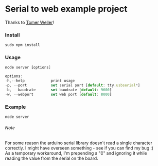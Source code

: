 # Serial to web example project
Thanks to [Tomer Weller](https://github.com/tomerweller/serial-to-socketio)!


### Install
```javascript
sudo npm install
```

### Usage
```javascript
node server [options]

options:
-h,--help			 print usage
-p, --port			 set serial port [default: tty.usbserial*]
-b, --baudrate		 set baudrate [default: 9600]
-w, --webport		 set web port [default: 8000]
```

### Example
```javascript 
node server
```

###### Note
For some reason the arduino serial library doesn't read a single character correctly. I might have overseen something - see if you can find my bug :)
As a temporary workaround, I'm prepending a "0" and ignoring it while reading the value from the serial on the board. 